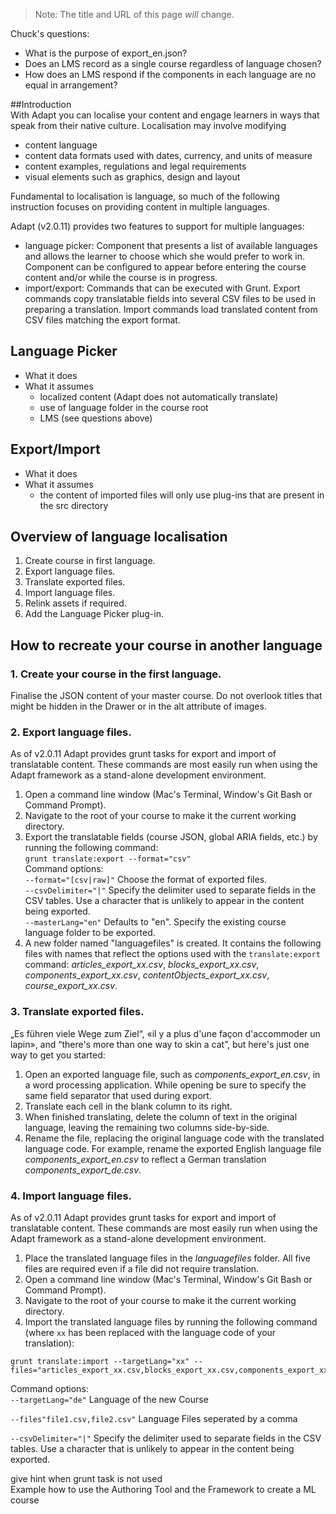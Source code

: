 >Note: The title and URL of this page *will* change.  

Chuck's questions: 
- What is the purpose of export_en.json?
- Does an LMS record as a single course regardless of language chosen?
- How does an LMS respond if the components in each language are no equal in arrangement?  

##Introduction  
With Adapt you can localise your content and engage learners in ways that speak from their native culture. Localisation may involve modifying  
- content language
- content data formats used with dates, currency, and units of measure  
- content examples, regulations and legal requirements  
- visual elements such as graphics, design and layout  

Fundamental to localisation is language, so much of the following instruction focuses on providing content in multiple languages.

Adapt (v2.0.11) provides two features to support for multiple languages:  
- language picker: Component that presents a list of available languages and allows the learner to choose which she would prefer to work in. Component can be configured to appear before entering the course content and/or while the course is in progress. 
- import/export: Commands that can be executed with Grunt. Export commands copy translatable fields into several CSV files to be used in preparing a translation. Import commands load translated content from CSV files matching the export format. 

## Language Picker  
- What it does
- What it assumes
    - localized content (Adapt does not automatically translate)
    - use of language folder in the course root
    - LMS (see questions above)

## Export/Import  
- What it does  
- What it assumes  
    - the content of imported files will only use plug-ins that are present in the src directory

## Overview of language localisation  
1. Create course in first language.  
2. Export language files.  
3. Translate exported files.
4. Import language files.
5. Relink assets if required.
6. Add the Language Picker plug-in. 

## How to recreate your course in another language

### 1. Create your course in the first language.  
Finalise the JSON content of your master course. Do not overlook titles that might be hidden in the Drawer or in the alt attribute of images.

### 2. Export language files.  
As of v2.0.11 Adapt provides grunt tasks for export and import of translatable content. These commands are most easily run when using the Adapt framework as a stand-alone development environment.

1. Open a command line window (Mac's Terminal, Window's Git Bash or Command Prompt).  
2. Navigate to the root of your course to make it the current working directory.  
3. Export the translatable fields (course JSON, global ARIA fields, etc.) by running the following command:  
`grunt translate:export --format="csv"`  
Command options:  
`--format="[csv|raw]"`
Choose the format of exported files.   
`--csvDelimiter="|"`
Specify the delimiter used to separate fields in the CSV tables. Use a character that is unlikely to appear in the content being exported.  
`--masterLang="en"` Defaults to "en". Specify the existing course language folder to be exported.
4. A new folder named "languagefiles" is created. It contains the following files with names that reflect the options used with the `translate:export` command: *articles_export_xx.csv*, *blocks_export_xx.csv*, *components_export_xx.csv*, *contentObjects_export_xx.csv*, *course_export_xx.csv*.

### 3. Translate exported files.   
„Es führen viele Wege zum Ziel“, «il y a plus d'une façon d'accommoder un lapin», and “there's more than one way to skin a cat”, but here's just one way to get you started:  

1. Open an exported language file, such as *components_export_en.csv*, in a word processing application. While opening be sure to specify the same field separator that used during export.  
2. Translate each cell in the blank column to its right.  
3. When finished translating, delete the column of text in the original language, leaving the remaining two columns side-by-side.  
4. Rename the file, replacing the original language code with the translated language code. For example, rename the exported English language file *components_export_en.csv* to reflect a German translation *components_export_de.csv*.  

### 4. Import language files.  
As of v2.0.11 Adapt provides grunt tasks for export and import of translatable content. These commands are most easily run when using the Adapt framework as a stand-alone development environment.  

1. Place the translated language files in the *languagefiles* folder.  All five files are required even if a file did not require translation.  
2. Open a command line window (Mac's Terminal, Window's Git Bash or Command Prompt).  
3. Navigate to the root of your course to make it the current working directory.  
4. Import the translated language files by running the following command (where `xx` has been replaced with the language code of your translation):  
```
grunt translate:import --targetLang="xx" --files="articles_export_xx.csv,blocks_export_xx.csv,components_export_xx.csv,contentObjects_export_xx.csv,course_export_xx.csv"
```  
Command options:  
`--targetLang="de"`
Language of the new Course

`--files"file1.csv,file2.csv"`
Language Files seperated by a comma

`--csvDelimiter="|"`
Specify the delimiter used to separate fields in the CSV tables. Use a character that is unlikely to appear in the content being exported.  

give hint when grunt task is not used  
Example how to use the Authoring Tool and the Framework to create a ML course  
